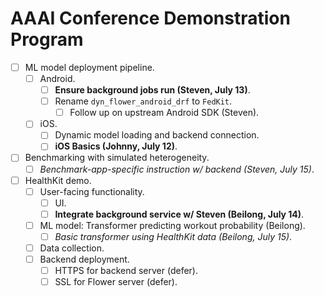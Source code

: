 # AAAI Conference Demonstration Program

- [ ] ML model deployment pipeline.
    - [ ] Android.
        - [ ] **Ensure background jobs run (Steven, July 13)**.
        - [ ] Rename `dyn_flower_android_drf` to `FedKit`.
            - [ ] Follow up on upstream Android SDK (Steven).
    - [ ] iOS.
        - [ ] Dynamic model loading and backend connection.
        - [ ] **iOS Basics (Johnny, July 12)**.
- [ ] Benchmarking with simulated heterogeneity.
    - [ ] *Benchmark-app-specific instruction w/ backend (Steven, July 15)*.
- [ ] HealthKit demo.
    - [ ] User-facing functionality.
        - [ ] UI.
        - [ ] **Integrate background service w/ Steven (Beilong, July 14)**.
    - [ ] ML model: Transformer predicting workout probability (Beilong).
        - [ ] *Basic transformer using HealthKit data (Beilong, July 15)*.
    - [ ] Data collection.
    - [ ] Backend deployment.
        - [ ] HTTPS for backend server (defer).
        - [ ] SSL for Flower server (defer).
